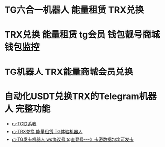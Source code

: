 # TG六合一机器人 能量租赁 TRX兑换
# TRX兑换 能量租赁 tg会员 钱包靓号商城 钱包监控
# TG机器人  TRX能量商城会员兑换 
# 自动化USDT兑换TRX的Telegram机器人 完整功能
* [👉TG联系我](https://t.me/ws8008)
* [👉TRX兑换 能量租赁 TG体验机器人](https://t.me/tg0888bot)
* [👉TG发卡机器人 ws协议号 tg直登号---》卡密数据包均可发卡](https://t.me/tg0888_bot)

